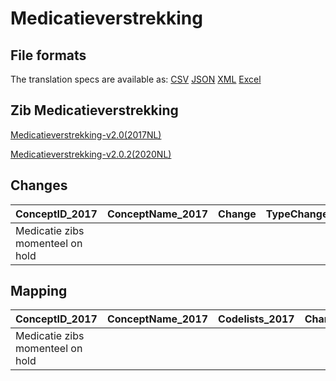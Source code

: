 # Medicatieverstrekking
## File formats

The translation specs are available as: 
[CSV](../csv/Medicatieverstrekking.csv) [JSON](../json/Medicatieverstrekking.json) [XML](../xml/Medicatieverstrekking.xml) [Excel](../excel/Medicatieverstrekking.xlsx)



## Zib Medicatieverstrekking

[Medicatieverstrekking-v2.0(2017NL)](https://zibs.nl/wiki/Medicatieverstrekking-v2.0(2017NL))

[Medicatieverstrekking-v2.0.2(2020NL)](https://zibs.nl/wiki/Medicatieverstrekking-v2.0.2(2020NL))









## Changes

| ConceptID_2017                   | ConceptName_2017   | Change   | TypeChange   | Impact_heen   | TRANSLATIE_spec_heen   | Impact_terug   | TRANSLATIE_spec_terug   | Omschrijving   |
|:---------------------------------|:-------------------|:---------|:-------------|:--------------|:-----------------------|:---------------|:------------------------|:---------------|
| Medicatie zibs momenteel on hold |                    |          |              |               |                        |                |                         |                |

## Mapping

| ConceptID_2017                   | ConceptName_2017   | Codelists_2017   | Change   | ConceptID_2020                   | ConceptName_2020   | Codelists_2020   | Bits   | Omschrijving   | TypeChange   | Impact_heen   | TRANSLATIE_spec_heen   | Impact_terug   | TRANSLATIE_spec_terug   |
|:---------------------------------|:-------------------|:-----------------|:---------|:---------------------------------|:-------------------|:-----------------|:-------|:---------------|:-------------|:--------------|:-----------------------|:---------------|:------------------------|
| Medicatie zibs momenteel on hold |                    |                  |          | Medicatie zibs momenteel on hold |                    |                  |        |                |              |               |                        |                |                         |

